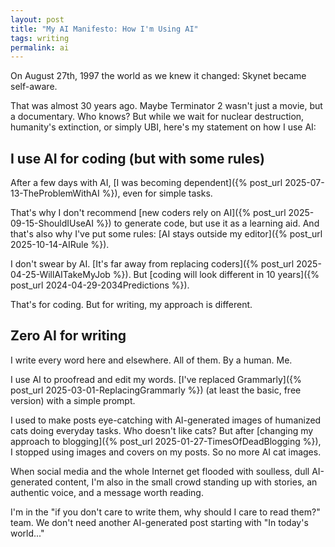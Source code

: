 ```yaml
---
layout: post
title: "My AI Manifesto: How I'm Using AI"
tags: writing
permalink: ai
---
```


On August 27th, 1997 the world as we knew it changed: Skynet became self-aware.

That was almost 30 years ago. Maybe Terminator 2 wasn't just a movie, but a documentary. Who knows? But while we wait for nuclear destruction, humanity's extinction, or simply UBI, here's my statement on how I use AI:

## I use AI for coding (but with some rules)

After a few days with AI, [I was becoming dependent]({% post_url 2025-07-13-TheProblemWithAI %}), even for simple tasks.

That's why I don't recommend [new coders rely on AI]({% post_url 2025-09-15-ShouldIUseAI %}) to generate code, but use it as a learning aid. And that's also why I've put some rules: [AI stays outside my editor]({% post_url 2025-10-14-AIRule %}).

I don't swear by AI. [It's far away from replacing coders]({% post_url 2025-04-25-WillAITakeMyJob %}). But [coding will look different in 10 years]({% post_url 2024-04-29-2034Predictions %}).

That's for coding. But for writing, my approach is different.

## Zero AI for writing

I write every word here and elsewhere. All of them. By a human. Me.

I use AI to proofread and edit my words. [I've replaced Grammarly]({% post_url 2025-03-01-ReplacingGrammarly %}) (at least the basic, free version) with a simple prompt.

I used to make posts eye-catching with AI-generated images of humanized cats doing everyday tasks. Who doesn't like cats? But after [changing my approach to blogging]({% post_url 2025-01-27-TimesOfDeadBlogging %}), I stopped using images and covers on my posts. So no more AI cat images.

When social media and the whole Internet get flooded with soulless, dull AI-generated content, I'm also in the small crowd standing up with stories, an authentic voice, and a message worth reading.

I'm in the "if you don't care to write them, why should I care to read them?" team. We don't need another AI-generated post starting with "In today's world..."
